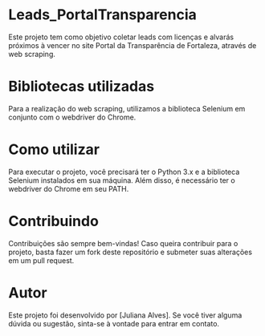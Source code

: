 # Leads_PortalTransparencia
Este projeto tem como objetivo coletar leads com licenças e alvarás próximos à vencer no site Portal da Transparência de Fortaleza, através de web scraping.

# Bibliotecas utilizadas
Para a realização do web scraping, utilizamos a biblioteca Selenium em conjunto com o webdriver do Chrome.

# Como utilizar
Para executar o projeto, você precisará ter o Python 3.x e a biblioteca Selenium instalados em sua máquina. Além disso, é necessário ter o webdriver do Chrome em seu PATH.

# Contribuindo
Contribuições são sempre bem-vindas! Caso queira contribuir para o projeto, basta fazer um fork deste repositório e submeter suas alterações em um pull request.

# Autor
Este projeto foi desenvolvido por [Juliana Alves]. Se você tiver alguma dúvida ou sugestão, sinta-se à vontade para entrar em contato.
